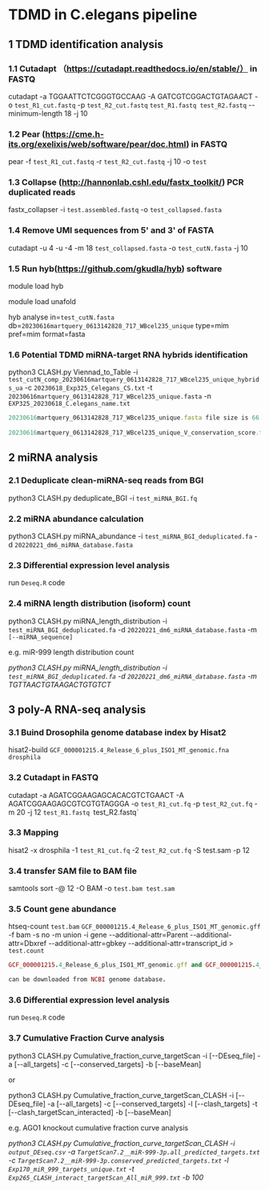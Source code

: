 # TDMD in C.elegans pipeline
## 1 TDMD identification analysis
### 1.1 Cutadapt （https://cutadapt.readthedocs.io/en/stable/） in FASTQ
cutadapt -a TGGAATTCTCGGGTGCCAAG -A GATCGTCGGACTGTAGAACT -o `test_R1_cut.fastq` -p `test_R2_cut.fastq` `test_R1.fastq test_R2.fastq` --minimum-length 18 -j 10

### 1.2 Pear (https://cme.h-its.org/exelixis/web/software/pear/doc.html) in FASTQ
pear -f `test_R1_cut.fastq` -r `test_R2_cut.fastq` -j 10 -o `test`

### 1.3 Collapse (http://hannonlab.cshl.edu/fastx_toolkit/) PCR duplicated reads
fastx_collapser  -i `test.assembled.fastq` -o `test_collapsed.fasta`

### 1.4 Remove UMI sequences from 5' and 3' of FASTA
cutadapt -u 4 -u -4 -m 18 `test_collapsed.fasta` -o `test_cutN.fasta` -j 10              

### 1.5 Run hyb(https://github.com/gkudla/hyb) software
module load hyb

module load unafold

hyb analyse in=`test_cutN.fasta` db=`20230616martquery_0613142828_717_WBcel235_unique` type=mim pref=mim format=fasta

### 1.6 Potential TDMD miRNA-target RNA hybrids identification
python3 CLASH.py Viennad_to_Table -i `test_cutN_comp_20230616martquery_0613142828_717_WBcel235_unique_hybrids_ua` -c `20230618_Exp325_Celegans_CS.txt` -t `20230616martquery_0613142828_717_WBcel235_unique.fasta` -n `EXP325_20230618_C.elegans_name.txt`

```ruby
20230616martquery_0613142828_717_WBcel235_unique.fasta file size is 66.1MB. The dataset folder has a small size file, called 20230616martquery_0613142828_717_WBcel235_unique_small.fasta.
  
20230616martquery_0613142828_717_WBcel235_unique_V_conservation_score.txt file size is 194MB. The dataset folder has a small size file, called dm6_all_conservation_score_small.txt.
```

  

## 2 miRNA analysis
### 2.1 Deduplicate clean-miRNA-seq reads from BGI
  python3 CLASH.py deduplicate_BGI -i `test_miRNA_BGI.fq`
### 2.2 miRNA abundance calculation
python3 CLASH.py miRNA_abundance -i `test_miRNA_BGI_deduplicated.fa` -d `20220221_dm6_miRNA_database.fasta`

### 2.3 Differential expression level analysis
run `Deseq.R` code

### 2.4 miRNA length distribution (isoform) count
python3 CLASH.py miRNA_length_distribution -i `test_miRNA_BGI_deduplicated.fa` -d `20220221_dm6_miRNA_database.fasta` -m `[--miRNA_sequence]`

e.g. miR-999 length distribution count

*python3 CLASH.py miRNA_length_distribution -i `test_miRNA_BGI_deduplicated.fa` -d `20220221_dm6_miRNA_database.fasta` -m TGTTAACTGTAAGACTGTGTCT*

## 3 poly-A RNA-seq analysis
### 3.1 Buind Drosophila genome database index by Hisat2
hisat2-build `GCF_000001215.4_Release_6_plus_ISO1_MT_genomic.fna drosphila`

### 3.2 Cutadapt in FASTQ
cutadapt -a AGATCGGAAGAGCACACGTCTGAACT -A AGATCGGAAGAGCGTCGTGTAGGGA -o `test_R1_cut.fq` -p `test_R2_cut.fq` -m 20 -j 12 `test_R1.fastq `test_R2.fastq` 

### 3.3 Mapping
 hisat2 -x drosphila -1 `test_R1_cut.fq` -2 `test_R2_cut.fq` -S test.sam -p 12
 
### 3.4 transfer SAM file to BAM file
samtools sort -@ 12 -O BAM -o `test.bam test.sam`

### 3.5 Count gene abundance
htseq-count `test.bam` `GCF_000001215.4_Release_6_plus_ISO1_MT_genomic.gff` -f bam -s no -m union -i gene --additional-attr=Parent --additional-attr=Dbxref --additional-attr=gbkey --additional-attr=transcript_id > `test.count`

```ruby
GCF_000001215.4_Release_6_plus_ISO1_MT_genomic.gff and GCF_000001215.4_Release_6_plus_ISO1_MT_genomic.fna

can be downloaded from NCBI genome database.
```

### 3.6 Differential expression level analysis
run `Deseq.R` code

### 3.7 Cumulative Fraction Curve analysis

python3 CLASH.py Cumulative_fraction_curve_targetScan -i [--DEseq_file] -a [--all_targets] -c [--conserved_targets] -b [--baseMean] 

or

python3 CLASH.py Cumulative_fraction_curve_targetScan_CLASH -i [--DEseq_file] -a [--all_targets] -c [--conserved_targets] -l [--clash_targets] -t [--clash_targetScan_interacted] -b [--baseMean]

e.g. AGO1 knockout cumulative fraction curve analysis

*python3 CLASH.py Cumulative_fraction_curve_targetScan_CLASH -i `output_DEseq.csv` -a `TargetScan7.2__miR-999-3p.all_predicted_targets.txt` -c `TargetScan7.2__miR-999-3p.conserved_predicted_targets.txt` -l `Exp170_miR_999_targets_unique.txt` -t `Exp265_CLASH_interact_targetScan_All_miR_999.txt` -b 100*
